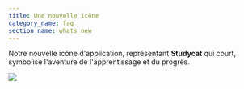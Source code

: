 ```yaml
---
title: Une nouvelle icône
category_name: faq
section_name: whats_new
---
```

Notre nouvelle icône d'application, représentant **Studycat** qui court, symbolise l'aventure de l'apprentissage et du progrès.  
  
![](https://help.studycat.com/hc/article_attachments/40378210068889)